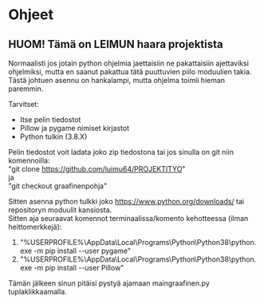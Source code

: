 <h1>Ohjeet</h1>
<h2>HUOM! Tämä on LEIMUN haara projektista</h2>
Normaalisti jos jotain python ohjelmia jaettaisiin ne pakattaisiin ajettaviksi ohjelmiksi, 
mutta en saanut pakattua tätä puuttuvien piilo moduulien takia. Tästä johtuen asennu on hankalampi,
mutta ohjelma toimii hieman paremmin.


Tarvitset:
 * Itse pelin tiedostot
 * Pillow ja pygame nimiset kirjastot
 * Python tulkin (3.8.X)

Pelin tiedostot voit ladata joko zip tiedostona tai jos sinulla on git niin komennoilla:<br>
"git clone https://github.com/luimu64/PROJEKTITYO" <br>
ja<br>
"git checkout graafinenpohja"<br>

Sitten asenna python tulkki joko https://www.python.org/downloads/ tai repositoryn moduulit kansiosta.<br>
Sitten aja seuraavat komennot terminaalissa/komento kehotteessa (ilman heittomerkkejä):<br>
1. "%USERPROFILE%\AppData\Local\Programs\Python\Python38\python.exe -m pip install --user pygame"
2. "%USERPROFILE%\AppData\Local\Programs\Python\Python38\python.exe -m pip install --user Pillow"

Tämän jälkeen sinun pitäisi pystyä ajamaan maingraafinen.py tuplaklikkaamalla.
